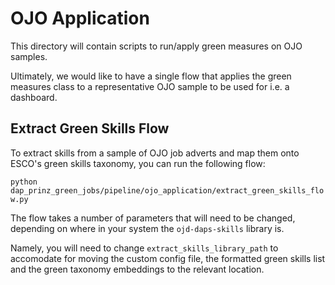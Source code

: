 # OJO Application

This directory will contain scripts to run/apply green measures on OJO samples.

Ultimately, we would like to have a single flow that applies the green measures class to a representative OJO sample to be used for i.e. a dashboard.

## Extract Green Skills Flow

To extract skills from a sample of OJO job adverts and map them onto ESCO's green skills taxonomy, you can run the following flow:

`python dap_prinz_green_jobs/pipeline/ojo_application/extract_green_skills_flow.py`

The flow takes a number of parameters that will need to be changed, depending on where in your system the `ojd-daps-skills` library is.

Namely, you will need to change `extract_skills_library_path` to accomodate for moving the custom config file, the formatted green skills list and the green taxonomy embeddings to the relevant location.
